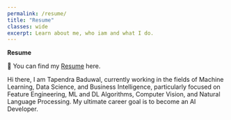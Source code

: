 ```yaml
---
permalink: /resume/
title: "Resume"
classes: wide
excerpt: Learn about me, who iam and what I do. 
---
```

**Resume**

📃 You can find my [Resume](https://drive.google.com/file/d/1HwO8cuvN1MdXKrpOV8uTGcG3wN7KHZ0c/view?usp=sharing) here.

Hi there, I am Tapendra Baduwal, currently working in the fields of Machine Learning, Data Science, and Business Intelligence, particularly focused on Feature Engineering, ML and DL Algorithms, Computer Vision, and Natural Language Processing. My ultimate career goal is to become an AI Developer.

